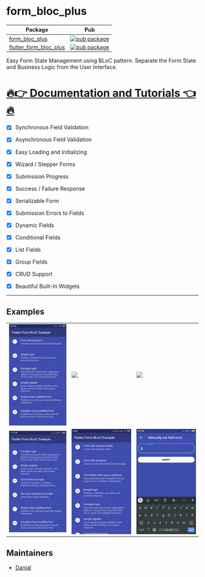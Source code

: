 # form_bloc_plus

| Package                                                                            | Pub                                                                                                    |
| ---------------------------------------------------------------------------------- | ------------------------------------------------------------------------------------------------------ |
| [form_bloc_plus](https://github.com/danialb007/form_bloc_plus/tree/master/packages/form_bloc_plus)                 | [![pub package](https://img.shields.io/pub/v/form_bloc_plus.svg)](https://pub.dev/packages/form_bloc_plus)                 |
| [flutter_form_bloc_plus](https://github.com/danialb007/form_bloc_plus/tree/master/packages/flutter_form_bloc_plus)                 | [![pub package](https://img.shields.io/pub/v/flutter_form_bloc_plus.svg)](https://pub.dev/packages/flutter_form_bloc_plus)       


Easy Form State Management using BLoC pattern. Separate the Form State and Business Logic from the User Interface.

# [🔥👉 Documentation and Tutorials 👈🔥](https://danialb007.github.io/form_bloc_plus/)


- [x] Synchronous Field Validation
- [x] Asynchronous Field Validation
- [x] Easy Loading and Initializing
- [x] Wizard / Stepper Forms
- [x] Submission Progress
- [x] Success / Failure Response
- [x] Serializable Form
- [x] Submission Errors to Fields
- [x] Dynamic Fields
- [x] Conditional Fields
- [x] List Fields
- [x] Group Fields
- [x] CRUD Support
- [x] Beautiful Built-In Widgets


---

## Examples

<div>
    <table>
        <tr>
            <td> 
                <a>
                    <img src="https://raw.githubusercontent.com/danialb007/form_bloc_plus/master/screenshots/form_bloc1.gif" width="230"/>
                </a>
            </td>    
            <td>   
                <a>
                    <img src="https://raw.githubusercontent.com/danialb007/form_bloc_plus/master/screenshots/form_bloc2.gif" width="230"/>                   
                </a>
            </td>
             <td>   
                <a>
                    <img src="https://raw.githubusercontent.com/danialb007/form_bloc_plus/master/screenshots/form_bloc3.gif" width="230"/>                   
                </a>
            </td>        
        </tr>
        <tr>
            <td> 
                <a>
                    <img src="https://raw.githubusercontent.com/danialb007/form_bloc_plus/master/screenshots/form_bloc4.gif" width="230"/>
                </a>
            </td>    
            <td>   
                <a>
                    <img src="https://raw.githubusercontent.com/danialb007/form_bloc_plus/master/screenshots/form_bloc5.gif" width="230"/>                   
                </a>
            </td>
            <td>   
                <a>
                    <img src="https://raw.githubusercontent.com/danialb007/form_bloc_plus/master/screenshots/form_bloc6.gif" width="230"/>                   
                </a>
            </td>            
        </tr>
    <table>

</div>


## Maintainers

- [Danial](https://github.com/danialb007)
